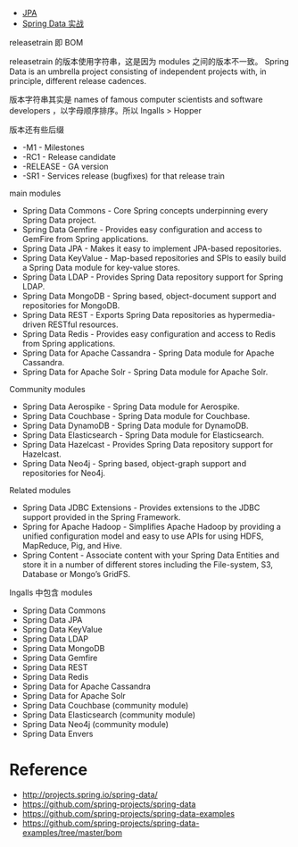 - [JPA](/data/jpa/README.md)
- [Spring Data 实战](/data/book/README.md)


releasetrain 即 BOM


releasetrain 的版本使用字符串，这是因为 modules 之间的版本不一致。 Spring Data is an umbrella project consisting of independent projects with, in principle, different release cadences. 


版本字符串其实是 names of famous computer scientists and software developers ，以字母顺序排序。所以 Ingalls > Hopper


版本还有些后缀
- -M1 - Milestones
- -RC1 - Release candidate
- -RELEASE - GA version
- -SR1 - Services release (bugfixes) for that release train


main modules
- Spring Data Commons - Core Spring concepts underpinning every Spring Data project.
- Spring Data Gemfire - Provides easy configuration and access to GemFire from Spring applications.
- Spring Data JPA - Makes it easy to implement JPA-based repositories.
- Spring Data KeyValue - Map-based repositories and SPIs to easily build a Spring Data module for key-value stores.
- Spring Data LDAP - Provides Spring Data repository support for Spring LDAP.
- Spring Data MongoDB - Spring based, object-document support and repositories for MongoDB.
- Spring Data REST - Exports Spring Data repositories as hypermedia-driven RESTful resources.
- Spring Data Redis - Provides easy configuration and access to Redis from Spring applications.
- Spring Data for Apache Cassandra - Spring Data module for Apache Cassandra.
- Spring Data for Apache Solr - Spring Data module for Apache Solr.


Community modules
- Spring Data Aerospike - Spring Data module for Aerospike.
- Spring Data Couchbase - Spring Data module for Couchbase.
- Spring Data DynamoDB - Spring Data module for DynamoDB.
- Spring Data Elasticsearch - Spring Data module for Elasticsearch.
- Spring Data Hazelcast - Provides Spring Data repository support for Hazelcast.
- Spring Data Neo4j - Spring based, object-graph support and repositories for Neo4j.


Related modules
- Spring Data JDBC Extensions - Provides extensions to the JDBC support provided in the Spring Framework.
- Spring for Apache Hadoop - Simplifies Apache Hadoop by providing a unified configuration model and easy to use APIs for using HDFS, MapReduce, Pig, and Hive.
- Spring Content - Associate content with your Spring Data Entities and store it in a number of different stores including the File-system, S3, Database or Mongo’s GridFS.


Ingalls 中包含 modules
- Spring Data Commons
- Spring Data JPA
- Spring Data KeyValue
- Spring Data LDAP
- Spring Data MongoDB
- Spring Data Gemfire
- Spring Data REST
- Spring Data Redis
- Spring Data for Apache Cassandra
- Spring Data for Apache Solr
- Spring Data Couchbase (community module)
- Spring Data Elasticsearch (community module)
- Spring Data Neo4j (community module)
- Spring Data Envers


# Reference
- http://projects.spring.io/spring-data/
- https://github.com/spring-projects/spring-data
- https://github.com/spring-projects/spring-data-examples
- https://github.com/spring-projects/spring-data-examples/tree/master/bom
